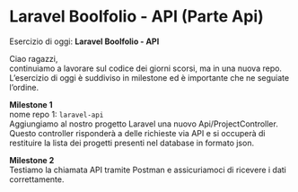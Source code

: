 # Laravel Boolfolio - API (Parte Api)

Esercizio di oggi: **Laravel Boolfolio - API**

Ciao ragazzi,  
continuiamo a lavorare sul codice dei giorni scorsi, ma in una nuova repo.  
L’esercizio di oggi è suddiviso in milestone ed è importante che ne seguiate l’ordine.

**Milestone 1**  
nome repo 1: `laravel-api`  
Aggiungiamo al nostro progetto Laravel una nuovo Api/ProjectController. Questo controller risponderà a delle richieste via API e si occuperà di restituire la lista dei progetti presenti nel database in formato json.

**Milestone 2**  
Testiamo la chiamata API tramite Postman e assicuriamoci di ricevere i dati correttamente.
